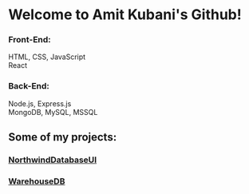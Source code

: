 # Welcome to Amit Kubani's Github!

### Front-End:
HTML, CSS, JavaScript<br>
React

### Back-End:
Node.js, Express.js<br>
MongoDB, MySQL, MSSQL


## Some of my projects:
### [NorthwindDatabaseUI](https://github.com/AgitAgit/NorthwindDataBaseUI/tree/main)
### [WarehouseDB](https://github.com/AgitAgit/WarehouseDataBaseUI)
<!--
Skills
TypeScript
Testing frameworks (Jest, Mocha, Cypress)
State management (Redux, Context API)
CSS preprocessors (Sass, Less)
Build tools (Webpack, Parcel)
Back-End:
Node.js
Express.js
MongoDB, PostgreSQL, MySQL
GraphQL
RESTful API design
DevOps:
Git
Version control
Deployment tools (Heroku, Netlify)
CI/CD pipelines
Projects
Project 1
Description:
Technologies used:
Link:
Project 2
Description:
Technologies used:
Link:
Project 3
Description:
Technologies used:
Link:
Contact
Email: [email address removed]
LinkedIn: your_linkedin_profile
GitHub: your_github_username
-->
<!--
**AgitAgit/AgitAgit** is a ✨ _special_ ✨ repository because its `README.md` (this file) appears on your GitHub profile.

Here are some ideas to get you started:

- 🔭 I’m currently working on ...
- 🌱 I’m currently learning ...
- 👯 I’m looking to collaborate on ...
- 🤔 I’m looking for help with ...
- 💬 Ask me about ...
- 📫 How to reach me: ...
- 😄 Pronouns: ...
- ⚡ Fun fact: ...
-->
